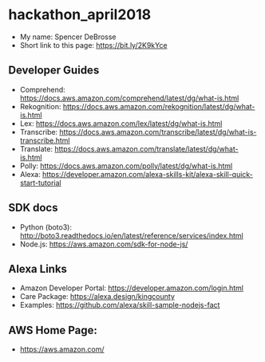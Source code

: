 # hackathon_april2018
* My name: Spencer DeBrosse
* Short link to this page: https://bit.ly/2K9kYce

## Developer Guides
* Comprehend: https://docs.aws.amazon.com/comprehend/latest/dg/what-is.html
* Rekognition: https://docs.aws.amazon.com/rekognition/latest/dg/what-is.html
* Lex: https://docs.aws.amazon.com/lex/latest/dg/what-is.html 
* Transcribe: https://docs.aws.amazon.com/transcribe/latest/dg/what-is-transcribe.html 
* Translate: https://docs.aws.amazon.com/translate/latest/dg/what-is.html
* Polly: https://docs.aws.amazon.com/polly/latest/dg/what-is.html
* Alexa: https://developer.amazon.com/alexa-skills-kit/alexa-skill-quick-start-tutorial

## SDK docs
* Python (boto3): http://boto3.readthedocs.io/en/latest/reference/services/index.html
* Node.js: https://aws.amazon.com/sdk-for-node-js/

## Alexa Links
* Amazon Developer Portal: https://developer.amazon.com/login.html 
* Care Package: https://alexa.design/kingcounty
* Examples: https://github.com/alexa/skill-sample-nodejs-fact

## AWS Home Page:
* https://aws.amazon.com/
